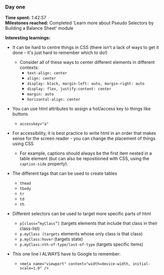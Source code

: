 ### Day one

**Time spent:** 1:42:57  
**Milestones reached:** Completed 'Learn more about Pseudo Selectors by Building a Balance Sheet' module  

**Interesting learnings:**  

* It can be hard to centre things in CSS (there isn't a lack of ways to get it done - it's just hard to remember which to do!)  
  * Consider all of these ways to center different elements in different contexts:
     * ```text-align: center```  
     * ```align: center```  
     * ```display: block, margin-left: auto, margin-right: auto```  
     * ```display: flex, justify-content: center```  
     * ```margin: auto```  
     * ```horizontal-align: center```  

 * You can use html attributes to assign a hot/access key to things like buttons
     * ```accesskey="a"```  
  
 * For accessibility, it is best practice to write html in an order that makes sense for the screen reader - you can change the placement of things using CSS
   * For example, captions should always be the first item nested in a table element (but can also be repositioned with CSS, using the ```caption-side``` property).

 * The different tags that can be used to create tables
   * ```thead```  
   * ```tbody```  
   * ```tr```  
   * ```td```  
   * ```th```  
  
 * Different selectors can be used to target more specific parts of html
   * ```p[class=”myClass”]``` (targets elements that include that class in their class-list)  
   * ```p.myClass (targets``` elements whose only class is that class)  
   * ```p.myClass:hover``` (targets state)
   * ```p.myClass:nth-of-type/last-of-type``` (targets specific items)
     
 * This one line I ALWAYS have to Google to remember:
   * ```<meta name="viewport" content="width=device-width, initial-scale=1.0" />```
    


